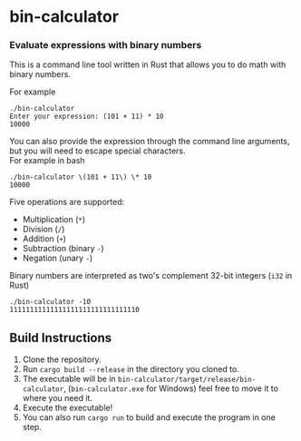 # bin-calculator
### Evaluate expressions with binary numbers

This is a command line tool written in Rust that allows you to do math with binary numbers.  
  
For example 
```
./bin-calculator
Enter your expression: (101 + 11) * 10
10000
```
  
  
  
You can also provide the expression through the command line arguments, but you will need to escape special characters.   
For example in bash
```
./bin-calculator \(101 + 11\) \* 10
10000
```

Five operations are supported:
* Multiplication (`*`)
* Division (`/`)
* Addition (`+`)
* Subtraction (binary `-`)
* Negation (unary `-`)

Binary numbers are interpreted as two's complement 32-bit integers (`i32` in Rust)
```
./bin-calculator -10
11111111111111111111111111111110
```

## Build Instructions
1. Clone the repository.
2. Run `cargo build --release` in the directory you cloned to.
3. The executable will be in `bin-calculator/target/release/bin-calculator`, (`bin-calculator.exe` for Windows) feel free to move it to where you need it.
4. Execute the executable!
5. You can also run `cargo run` to build and execute the program in one step.
